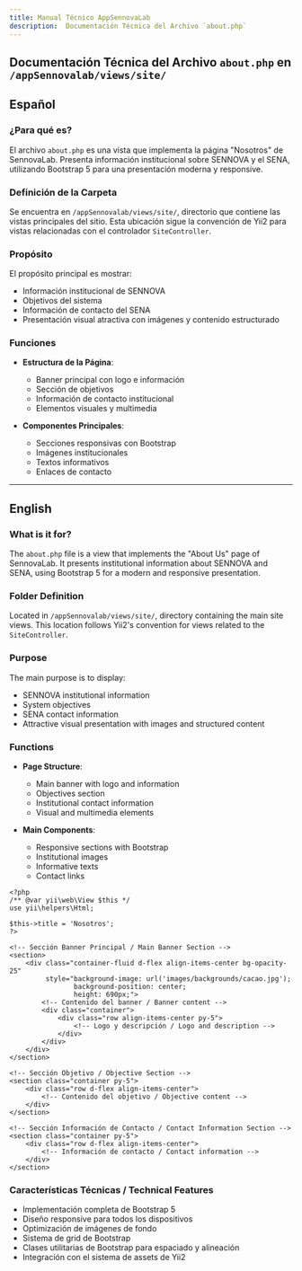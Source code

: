 ```yaml
---
title: Manual Técnico AppSennovaLab
description:  Documentación Técnica del Archivo `about.php`
---
```



## Documentación Técnica del Archivo `about.php` en `/appSennovalab/views/site/`

## Español

### ¿Para qué es?
El archivo `about.php` es una vista que implementa la página "Nosotros" de SennovaLab. Presenta información institucional sobre SENNOVA y el SENA, utilizando Bootstrap 5 para una presentación moderna y responsive.

### Definición de la Carpeta
Se encuentra en `/appSennovalab/views/site/`, directorio que contiene las vistas principales del sitio. Esta ubicación sigue la convención de Yii2 para vistas relacionadas con el controlador `SiteController`.

### Propósito
El propósito principal es mostrar:
- Información institucional de SENNOVA
- Objetivos del sistema
- Información de contacto del SENA
- Presentación visual atractiva con imágenes y contenido estructurado

### Funciones
- **Estructura de la Página**:
  - Banner principal con logo e información
  - Sección de objetivos
  - Información de contacto institucional
  - Elementos visuales y multimedia

- **Componentes Principales**:
  - Secciones responsivas con Bootstrap
  - Imágenes institucionales
  - Textos informativos
  - Enlaces de contacto

---

## English

### What is it for?
The `about.php` file is a view that implements the "About Us" page of SennovaLab. It presents institutional information about SENNOVA and SENA, using Bootstrap 5 for a modern and responsive presentation.

### Folder Definition
Located in `/appSennovalab/views/site/`, directory containing the main site views. This location follows Yii2's convention for views related to the `SiteController`.

### Purpose
The main purpose is to display:
- SENNOVA institutional information
- System objectives
- SENA contact information
- Attractive visual presentation with images and structured content

### Functions
- **Page Structure**:
  - Main banner with logo and information
  - Objectives section
  - Institutional contact information
  - Visual and multimedia elements

- **Main Components**:
  - Responsive sections with Bootstrap
  - Institutional images
  - Informative texts
  - Contact links

```php:appSennovalab/views/site/about.php
<?php
/** @var yii\web\View $this */
use yii\helpers\Html;

$this->title = 'Nosotros';
?>

<!-- Sección Banner Principal / Main Banner Section -->
<section>
    <div class="container-fluid d-flex align-items-center bg-opacity-25" 
         style="background-image: url('images/backgrounds/cacao.jpg'); 
                background-position: center; 
                height: 690px;">
        <!-- Contenido del banner / Banner content -->
        <div class="container">
            <div class="row align-items-center py-5">
                <!-- Logo y descripción / Logo and description -->
            </div>
        </div>
    </div>
</section>

<!-- Sección Objetivo / Objective Section -->
<section class="container py-5">
    <div class="row d-flex align-items-center">
        <!-- Contenido del objetivo / Objective content -->
    </div>
</section>

<!-- Sección Información de Contacto / Contact Information Section -->
<section class="container py-5">
    <div class="row d-flex align-items-center">
        <!-- Información de contacto / Contact information -->
    </div>
</section>
```

### Características Técnicas / Technical Features
- Implementación completa de Bootstrap 5
- Diseño responsive para todos los dispositivos
- Optimización de imágenes de fondo
- Sistema de grid de Bootstrap
- Clases utilitarias de Bootstrap para espaciado y alineación
- Integración con el sistema de assets de Yii2